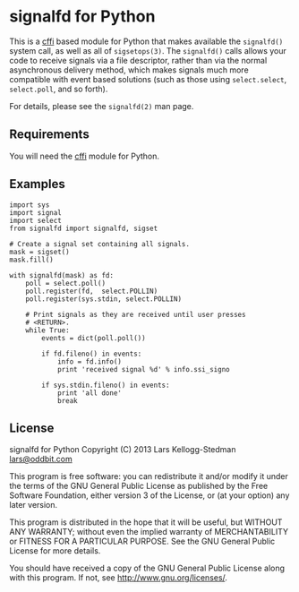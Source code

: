 # signalfd for Python

This is a [cffi][1] based module for Python that makes available the
`signalfd()` system call, as well as all of `sigsetops(3)`.  The
`signalfd()` calls allows your code to receive signals via a file
descriptor, rather than via the normal asynchronous delivery method,
which makes signals much more compatible with event based solutions
(such as those using `select.select`, `select.poll`, and so forth).

For details, please see the `signalfd(2)` man page.

## Requirements

You will need the [cffi][2] module for Python.

[1]: http://cffi.readthedocs.org/
[2]: https://pypi.python.org/pypi/cffi

## Examples

    import sys
    import signal
    import select
    from signalfd import signalfd, sigset

    # Create a signal set containing all signals.
    mask = sigset()
    mask.fill()

    with signalfd(mask) as fd:
        poll = select.poll()
        poll.register(fd,  select.POLLIN)
        poll.register(sys.stdin, select.POLLIN)

        # Print signals as they are received until user presses
        # <RETURN>.
        while True:
            events = dict(poll.poll())

            if fd.fileno() in events:
                info = fd.info()
                print 'received signal %d' % info.ssi_signo

            if sys.stdin.fileno() in events:
                print 'all done'
                break

## License

signalfd for Python
Copyright (C) 2013 Lars Kellogg-Stedman <lars@oddbit.com>

This program is free software: you can redistribute it and/or modify
it under the terms of the GNU General Public License as published by
the Free Software Foundation, either version 3 of the License, or
(at your option) any later version.

This program is distributed in the hope that it will be useful,
but WITHOUT ANY WARRANTY; without even the implied warranty of
MERCHANTABILITY or FITNESS FOR A PARTICULAR PURPOSE.  See the
GNU General Public License for more details.

You should have received a copy of the GNU General Public License
along with this program.  If not, see <http://www.gnu.org/licenses/>.

